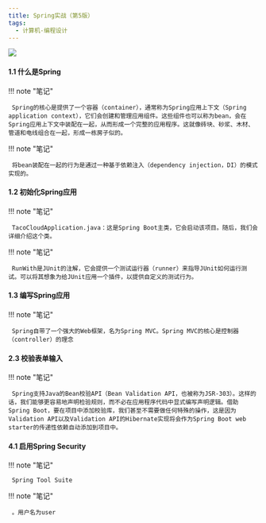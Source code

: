 ```yaml
---
title: Spring实战（第5版）
tags:
  - 计算机-编程设计
---
```


![](https://wfqqreader-1252317822.image.myqcloud.com/cover/559/29101559/s_29101559.jpg)


#### 1.1 什么是Spring




!!! note "笔记"

	 Spring的核心是提供了一个容器（container），通常称为Spring应用上下文（Spring application context），它们会创建和管理应用组件。这些组件也可以称为bean，会在Spring应用上下文中装配在一起，从而形成一个完整的应用程序。这就像砖块、砂浆、木材、管道和电线组合在一起，形成一栋房子似的。 


!!! note "笔记"

	 将bean装配在一起的行为是通过一种基于依赖注入（dependency injection，DI）的模式实现的。 


#### 1.2 初始化Spring应用




!!! note "笔记"

	 TacoCloudApplication.java：这是Spring Boot主类，它会启动该项目。随后，我们会详细介绍这个类。 


!!! note "笔记"

	 RunWith是JUnit的注解，它会提供一个测试运行器（runner）来指导JUnit如何运行测试。可以将其想象为给JUnit应用一个插件，以提供自定义的测试行为。 


#### 1.3 编写Spring应用




!!! note "笔记"

	 Spring自带了一个强大的Web框架，名为Spring MVC。Spring MVC的核心是控制器（controller）的理念 


#### 2.3 校验表单输入




!!! note "笔记"

	 Spring支持Java的Bean校验API（Bean Validation API，也被称为JSR-303）。这样的话，我们能够更容易地声明检验规则，而不必在应用程序代码中显式编写声明逻辑。借助Spring Boot，要在项目中添加校验库，我们甚至不需要做任何特殊的操作，这是因为Validation API以及Validation API的Hibernate实现将会作为Spring Boot web starter的传递性依赖自动添加到项目中。 


#### 4.1 启用Spring Security




!!! note "笔记"

	 Spring Tool Suite 


!!! note "笔记"

	 。用户名为user 


